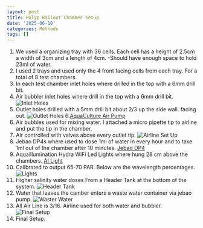 ```yaml
---
layout: post
title: Polyp Bailout Chamber Setup 
date: '2025-06-10'
categories: Methods
tags: []
---
```

1. We used a organizing tray with 36 cells. Each cell has a height of 2.5cm a width of 3cm and a length of 4cm.
-Should have enough space to hold 23ml of water.
2. I used 2 trays and used only the 4 front facing cells from each tray. For a total of 8 test chambers.
3. In each test chamber inlet holes where drilled in the top with a 6mm drill bit. 
4. Air bubbler inlet holes where drill in the top with a 6mm drill bit.
![Inlet Holes](https://github.com/Thatcher513/TJW_Lab_Notebook/blob/master/images/IMG_5630.jpg)
5. Outlet holes drilled with a 5mm drill bit about 2/3 up the side wall. facing out.
![Outlet Holes](https://github.com/Thatcher513/TJW_Lab_Notebook/blob/master/images/IMG_5631.jpg)
6.[AquaCulture Air Pump](https://www.amazon.com/20-Gallon-Aquarium-Pump-Aquaculture/dp/B00BLNYH04?th=1)
7. Air bubbles used for mixing water. I attached a micro pipette tip to airline and put the tip in the chamber.
8. Air controlled with valves above every outlet tip.
![Airline Set Up](https://github.com/Thatcher513/TJW_Lab_Notebook/blob/master/images/IMG_5632.jpg)
9. Jebao DP4s where used to dose 1ml of water in every hour and to take 1ml out of the chamber after 10 minutes.
[Jebao DP4](https://www.amazon.com/Jebao-Programmable-Auto-Dosing-DP-4/dp/B014KKCILE/ref=asc_df_B014KKCILE?mcid=e1e45ca89c563eb8bae328d42d9b9f52&hvocijid=531175239721680249-B014KKCILE-&hvexpln=73&tag=hyprod-20&linkCode=df0&hvadid=721245378154&hvpos=&hvnetw=g&hvrand=531175239721680249&hvpone=&hvptwo=&hvqmt=&hvdev=c&hvdvcmdl=&hvlocint=&hvlocphy=9002225&hvtargid=pla-2281435178138&psc=1)
10. Aquaillumination Hydra WiFi Led Lights where hung 28 cm above the chambers.
[AI Light](https://www.amazon.com/AquaIllumination-Hydra-Reef-Light-Black/dp/B07Z6RQX6Y/ref=asc_df_B07Z6RQX6Y?mcid=ffa58abe75773d66899b1ec01f87c596&hvocijid=11802661981262149347-B07Z6RQX6Y-&hvexpln=73&tag=hyprod-20&linkCode=df0&hvadid=721245378154&hvpos=&hvnetw=g&hvrand=11802661981262149347&hvpone=&hvptwo=&hvqmt=&hvdev=c&hvdvcmdl=&hvlocint=&hvlocphy=9002225&hvtargid=pla-2281435177618&psc=1)
11. Calibrated to output 65-70 PAR. Below are the wavelength percentages.
![Lights](https://github.com/Thatcher513/TJW_Lab_Notebook/blob/master/images/IMG_5537.PNG)
12. Higher salinity water doses From a Header Tank at the bottom of the system.
![Header Tank](https://github.com/Thatcher513/TJW_Lab_Notebook/blob/master/images/IMG_5637.jpg)
13. Water that leaves the camber enters a waste water container via jebao pump.
![Waster Water](https://github.com/Thatcher513/TJW_Lab_Notebook/blob/master/images/IMG_5636.jpg)
14. All Air Line is 3/16. Airline used for both water and bubbler.
![Final Setup](https://github.com/Thatcher513/TJW_Lab_Notebook/blob/master/images/IMG_5635.jpg)
15. Final Setup.


